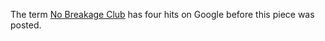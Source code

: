 The term <a href="https://www.google.com/search?q=%22no+breakage+club%22&rlz=1C5CHFA_enUS743US747&oq=%22no+breakage+club%22&aqs=chrome..69i57j69i59j69i60.2069j0j8&sourceid=chrome&ie=UTF-8">No Breakage Club</a> has four hits on Google before this piece was posted. 
